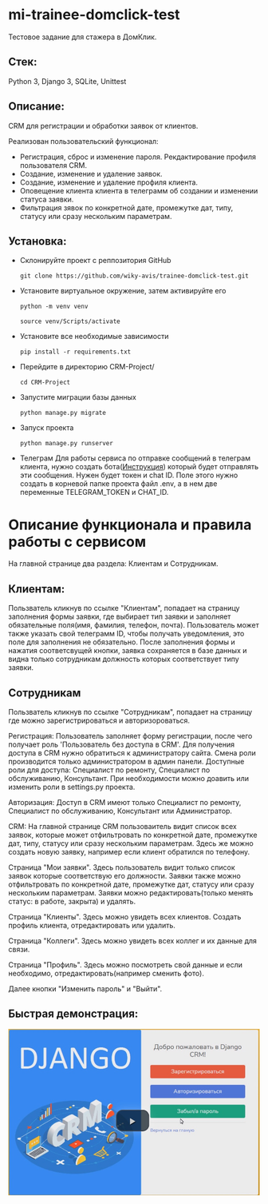 # mi-trainee-domclick-test
Тестовое задание для стажера в ДомКлик.

## Стек: 
Python 3, Django 3, SQLite, Unittest

## Описание:
CRM для регистрации и обработки заявок от клиентов.

Реализован пользовательский функционал:
*	Регистрация, сброс и изменение пароля. Рекдактирование профиля пользователя CRM.
*	Создание, изменение и удаление заявок.
*	Создание, изменение и удаление профиля клиента.
*	Оповещение клиента клиента в телеграмм об создании и изменении статуса заявки.
*	Фильтрация зявок по конкретной дате, промежутке дат, типу, статусу или сразу нескольким параметрам.

## Установка:
- Склонируйте проект с реппозитория GitHub
    ```
    git clone https://github.com/wiky-avis/trainee-domclick-test.git
    ```
- Установите виртуальное окружение, затем активируйте его
    ```
    python -m venv venv
    ```
    ```
    source venv/Scripts/activate
    ```
- Установите все необходимые зависимости
    ```
    pip install -r requirements.txt
    ```
- Перейдите в директорию CRM-Project/
    ```
    cd CRM-Project
    ```
- Запустите миграции базы данных
    ```
    python manage.py migrate
    ```
- Запуск проекта
    ```
    python manage.py runserver
    ```
- Телеграм
    Для работы сервиса по отправке сообщений в телеграм клиента, нужно создать бота([Инструкция](https://marketplace.visualstudio.com/items?itemName=humao.rest-client)) который будет отправлять эти сообщения. Нужен будет токен и chat ID. Поле этого нужно создать в корневой папке проекта файл .env, а в нем две переменные TELEGRAM_TOKEN и CHAT_ID.

# Описание функционала и правила работы с сервисом

На главной странице два раздела: Клиентам и Сотрудникам.

## Клиентам:
Пользватель кликнув по ссылке "Клиентам", попадает на страницу заполнения формы заявки, где выбирает тип заявки и заполняет обязательные поля(имя, фамилия, телефон, почта). Пользователь может также указать свой телеграмм ID, чтобы получать уведомления, это поле для заполнения не обязательно. После заполнения формы и нажатия соответсвущей кнопки, заявка сохраняется в базе данных и видна только сотрудникам должность которых соответствует типу заявки.

## Сотрудникам
Пользватель кликнув по ссылке "Сотрудникам", попадает на страницу где можно зарегистрироваться и авторизороваться.

Регистрация:
Пользователь заполняет форму регистрации, после чего получает роль 'Пользователь без доступа в CRM'. Для получения доступа в CRM нужно обратиться к администратору сайта. Смена роли производится только администратором в админ панели. Доступные роли для доступа: Специалист по ремонту, Специалист по обслуживанию, Консультант. При необходимости можно доавить или изменить роли в settings.py проекта.

Авторизация:
Доступ в CRM имеют только Специалист по ремонту, Специалист по обслуживанию, Консультант или Администратор.

CRM:
На главной странице CRM пользоваитель видит список всех заявок, которые может отфильтровать по конкретной дате, промежутке дат, типу, статусу или сразу нескольким параметрам. Здесь же можно создать новую заявку, например если клиент обратился по телефону.

Страница "Мои заявки". Здесь пользователь видит только список заявок которые соответствую его должности. Заявки также можно отфильтровать по конкретной дате, промежутке дат, статусу или сразу нескольким параметрам. Заявки можно редактировать(только менять статус: в работе, закрыта) и удалять.

Страница "Клиенты". Здесь можно увидеть всех клиентов. Создать профиль клиента, отредактировать или удалить.

Страница "Коллеги". Здесь можно увидеть всех коллег и их данные для связи.

Страница "Профиль". Здесь можно посмотреть свой данные и если необходимо, отредактировать(например сменить фото).

Далее кнопки "Изменить пароль" и "Выйти".

## Быстрая демонстрация:
[![Скринкаст сайта](/CRM-Project/images/image.jpg)](https://recordit.co/4Wrk3oaN15)

